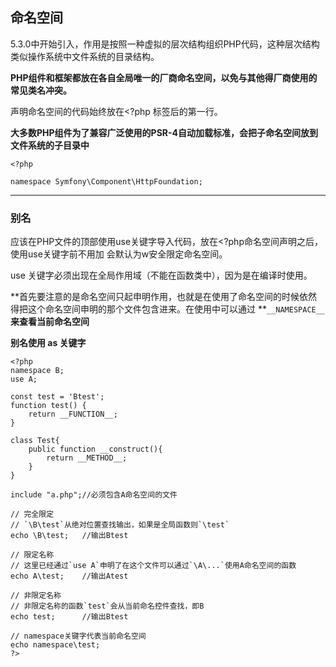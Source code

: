 ## 命名空间

5.3.0中开始引入，作用是按照一种虚拟的层次结构组织PHP代码，这种层次结构类似操作系统中文件系统的目录结构。

**PHP组件和框架都放在各自全局唯一的厂商命名空间，以免与其他得厂商使用的常见类名冲突。**

声明命名空间的代码始终放在&lt;?php 标签后的第一行。

**大多数PHP组件为了兼容广泛使用的PSR-4自动加载标准，会把子命名空间放到文件系统的子目录中**

```
<?php

namespace Symfony\Component\HttpFoundation;
```

---

### 别名

应该在PHP文件的顶部使用use关键字导入代码，放在&lt;?php命名空间声明之后，使用use关键字前不用加 会默认为w安全限定命名空间。

use 关键字必须出现在全局作用域（不能在函数类中），因为是在编译时使用。

**首先要注意的是命名空间只起申明作用，也就是在使用了命名空间的时候依然得把这个命名空间申明的那个文件包含进来。在使用中可以通过 **`__NAMESPACE__`**来查看当前命名空间**

**别名使用 as 关键字**

    <?php 
    namespace B;
    use A;

    const test = 'Btest';
    function test() { 
        return __FUNCTION__; 
    }

    class Test{
        public function __construct(){
            return __METHOD__;
        }
    }

    include "a.php";//必须包含A命名空间的文件

    // 完全限定
    // `\B\test`从绝对位置查找输出，如果是全局函数则`\test`
    echo \B\test;   //输出Btest

    // 限定名称  
    // 这里已经通过`use A`申明了在这个文件可以通过`\A\...`使用A命名空间的函数
    echo A\test;    //输出Atest

    // 非限定名称
    // 非限定名称的函数`test`会从当前命名控件查找，即B
    echo test;      //输出Btest

    // namespace关键字代表当前命名空间
    echo namespace\test;
    ?>



